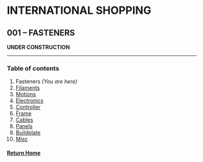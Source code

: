 # **INTERNATIONAL SHOPPING**

## **001 – FASTENERS**

**UNDER CONSTRUCTION** 

---
### **Table of contents**
1. Fasteners *(You are here)*  
2. [Filaments](002FilamentsINT.md)  
3. [Motions](003MotionsINT.md)  
4. [Electronics](004ElectronicsINT.md)
5. [Controller](005ControllerINT.md)  
6. [Frame](006FrameINT.md)  
7. [Cables](007CablesINT.md)  
8. [Panels](008PanelsINT.md)  
9. [Buildplate](009BuildplateINT.md)  
10. [Misc](010MiscINT.md)

#### [Return Home](../README.md)

